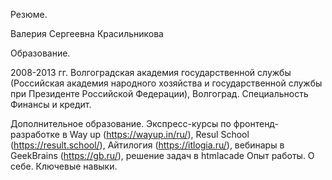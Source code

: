 Резюме.

Валерия Сергеевна Красильникова

Образование. 

2008-2013 гг. Волгоградская академия государственной службы (Российская академия народного хозяйства и государственной службы при Президенте Российской Федерации), Волгоград.
Специальность Финансы и кредит.

Дополнительное образование.
Экспресс-курсы по фронтенд-разработке в Way up (https://wayup.in/ru/), Resul School (https://result.school/), Айтилогия (https://itlogia.ru/), вебинары в GeekBrains (https://gb.ru/), решение задач в htmlacade
Опыт работы. 
О себе.
Ключевые навыки. 
